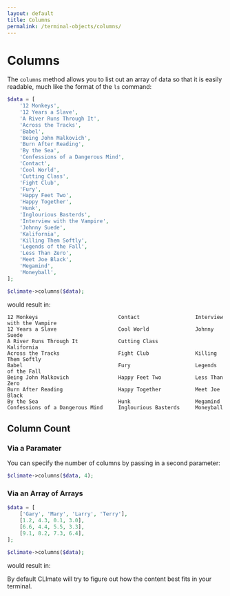 ```yaml
---
layout: default
title: Columns
permalink: /terminal-objects/columns/
---
```


Columns
==============

The `columns` method allows you to list out an array of data so that it is easily readable, much like the format of the `ls` command:

~~~php
$data = [
    '12 Monkeys',
    '12 Years a Slave',
    'A River Runs Through It',
    'Across the Tracks',
    'Babel',
    'Being John Malkovich',
    'Burn After Reading',
    'By the Sea',
    'Confessions of a Dangerous Mind',
    'Contact',
    'Cool World',
    'Cutting Class',
    'Fight Club',
    'Fury',
    'Happy Feet Two',
    'Happy Together',
    'Hunk',
    'Inglourious Basterds',
    'Interview with the Vampire',
    'Johnny Suede',
    'Kalifornia',
    'Killing Them Softly',
    'Legends of the Fall',
    'Less Than Zero',
    'Meet Joe Black',
    'Megamind',
    'Moneyball',
];

$climate->columns($data);
~~~

would result in:

~~~
12 Monkeys                          Contact                  Interview with the Vampire
12 Years a Slave                    Cool World               Johnny Suede
A River Runs Through It             Cutting Class            Kalifornia
Across the Tracks                   Fight Club               Killing Them Softly
Babel                               Fury                     Legends of the Fall
Being John Malkovich                Happy Feet Two           Less Than Zero
Burn After Reading                  Happy Together           Meet Joe Black
By the Sea                          Hunk                     Megamind
Confessions of a Dangerous Mind     Inglourious Basterds     Moneyball
~~~

## Column Count

### Via a Paramater

You can specify the number of columns by passing in a second parameter:

~~~php
$climate->columns($data, 4);
~~~

### Via an Array of Arrays

~~~php
$data = [
    ['Gary', 'Mary', 'Larry', 'Terry'],
    [1.2, 4.3, 0.1, 3.0],
    [6.6, 4.4, 5.5, 3.3],
    [9.1, 8.2, 7.3, 6.4],
];

$climate->columns($data);
~~~

would result in:



By default CLImate will try to figure out how the content best fits in your terminal.


